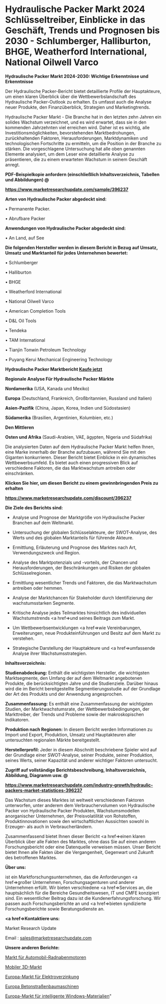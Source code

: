 # Hydraulische Packer Markt 2024 Schlüsseltreiber, Einblicke in das Geschäft, Trends und Prognosen bis 2030 - Schlumberger, Halliburton, BHGE, Weatherford International, National Oilwell Varco

<strong>Hydraulische Packer Markt 2024-2030: Wichtige Erkenntnisse und Erkenntnisse</strong>

Der Hydraulische Packer-Bericht bietet detaillierte Profile der Hauptakteure, um einen klaren Überblick über die Wettbewerbslandschaft des Hydraulische Packer-Outlook zu erhalten. Es umfasst auch die Analyse neuer Produkte, den Finanzüberblick, Strategien und Marketingtrends.

Hydraulische Packer Markt - Die Branche hat in den letzten zehn Jahren ein solides Wachstum verzeichnet, und es wird erwartet, dass sie in den kommenden Jahrzehnten viel erreichen wird. Daher ist es wichtig, alle Investitionsmöglichkeiten, bevorstehenden Marktbedrohungen, zurückhaltenden Faktoren, Herausforderungen, Marktdynamiken und technologischen Fortschritte zu ermitteln, um die Position in der Branche zu stärken. Die vorgeschlagene Untersuchung hat alle oben genannten Elemente analysiert, um dem Leser eine detaillierte Analyse zu präsentieren, die zu einem erwarteten Wachstum in seinem Geschäft anregt.



<strong><b>PDF-Beispielkopie anfordern (einschließlich Inhaltsverzeichnis, Tabellen und Abbildungen) @ </b></strong>

<strong><a href=https://www.marketresearchupdate.com/sample/396237>

<strong>https://www.marketresearchupdate.com/sample/396237</u></a></strong></strong>



<strong>Arten von Hydraulische Packer abgedeckt sind:</strong>

• Permanente Packer.

• Abrufbare Packer



<strong>Anwendungen von Hydraulische Packer abgedeckt sind:</strong>

• An Land, auf See



<strong>Die folgenden Hersteller werden in diesem Bericht in Bezug auf Umsatz, Umsatz und Marktanteil für jedes Unternehmen bewertet:</strong>

• Schlumberger

• Halliburton

• BHGE

• Weatherford International

• National Oilwell Varco

• American Completion Tools

• D&L Oil Tools

• Tendeka

• TAM International

• Tianjin Tonwin Petroleum Technology

• Puyang Kerui Mechanical Engineering Technology



<strong>Hydraulische Packer Marktbericht <a href=https://www.marketresearchupdate.com/buynow/396237>Kaufe jetzt</a></strong>



<strong>Regionale Analyse Für Hydraulische Packer Märkte</strong>



<strong>Nordamerika</strong> (USA, Kanada und Mexiko)



<strong>Europa</strong> (Deutschland, Frankreich, Großbritannien, Russland und Italien)



<strong>Asien-Pazifik</strong> (China, Japan, Korea, Indien und Südostasien)



<strong>Südamerika</strong> (Brasilien, Argentinien, Kolumbien, etc.)



<strong>Den Mittleren</strong> 

<strong>Osten und Afrika</strong> (Saudi-Arabien, VAE, ägypten, Nigeria und Südafrika)

Die analysierten Daten auf dem Hydraulische Packer Markt helfen Ihnen, eine Marke innerhalb der Branche aufzubauen, während Sie mit den Giganten konkurrieren. Dieser Bericht bietet Einblicke in ein dynamisches Wettbewerbsumfeld. Es bietet auch einen progressiven Blick auf verschiedene Faktoren, die das Marktwachstum antreiben oder einschränken.



<strong>Klicken Sie hier, um diesen Bericht zu einem gewinnbringenden Preis zu erhalten
</strong>

<strong><a href=https://www.marketresearchupdate.com/discount/396237>https://www.marketresearchupdate.com/discount/396237</b></u></strong></a>



<strong>Die Ziele des Berichts sind:</strong>

- Analyse und Prognose der Marktgröße von Hydraulische Packer Branchen auf dem Weltmarkt.

- Untersuchung der globalen Schlüsselakteure, der SWOT-Analyse, des Werts und des globalen Marktanteils für führende Akteure.

- Ermittlung, Erläuterung und Prognose des Marktes nach Art, Verwendungszweck und Region.

- Analyse des Marktpotenzials und -vorteils, der Chancen und Herausforderungen, der Beschränkungen und Risiken der globalen Schlüsselregionen.

- Ermittlung wesentlicher Trends und Faktoren, die das Marktwachstum antreiben oder hemmen.

- Analyse der Marktchancen für Stakeholder durch Identifizierung der wachstumsstarken Segmente.

- Kritische Analyse jedes Teilmarktes hinsichtlich des individuellen Wachstumstrends <a href=>und</a> seines Beitrags zum Markt.

- Um Wettbewerbsentwicklungen <a href=>wie</a> Vereinbarungen, Erweiterungen, neue Produkteinführungen und Besitz auf dem Markt zu verstehen.

- Strategische Darstellung der Hauptakteure und <a href=>umfas</a>sende Analyse ihrer Wachstumsstrategien.



<strong>Inhaltsverzeichnis:</strong>



<strong>Studienabdeckung:</strong> Enthält die wichtigsten Hersteller, die wichtigsten Marktsegmente, den Umfang der auf dem Weltmarkt angebotenen Produkte, die berücksichtigten Jahre und die Studienziele. Darüber hinaus wird die im Bericht bereitgestellte Segmentierungsstudie auf der Grundlage der Art des Produkts und der Anwendung angesprochen.



<strong>Zusammenfassung:</strong> Es enthält eine Zusammenfassung der wichtigsten Studien, der Marktwachstumsrate, der Wettbewerbsbedingungen, der Markttreiber, der Trends und Probleme sowie der makroskopischen Indikatoren.



<strong>Produktion nach Regionen:</strong> In diesem Bericht werden Informationen zu Import und Export, Produktion, Umsatz und Hauptakteuren aller untersuchten regionalen Märkte bereitgestellt.



<strong>Herstellerprofil:</strong> Jeder in diesem Abschnitt beschriebene Spieler wird auf der Grundlage einer SWOT-Analyse, seiner Produkte, seiner Produktion, seines Werts, seiner Kapazität und anderer wichtiger Faktoren untersucht.



<strong><b>Zugriff auf vollständige Berichtsbeschreibung, Inhaltsverzeichnis, Abbildung, Diagramm usw. @ </b></strong>

<strong><a href=https://www.marketresearchupdate.com/industry-growth/hydraulic-packers-market-statistices-396237>https://www.marketresearchupdate.com/industry-growth/hydraulic-packers-market-statistices-396237</a></strong>

Das Wachstum dieses Marktes ist weltweit verschiedenen Faktoren unterworfen, unter anderem dem Verbrauchervolumen von Hydraulische Packer von Hydraulische Packer Produkten, Wachstumsmodellen anorganischer Unternehmen, der Preisvolatilität von Rohstoffen, Produktinnovationen sowie den wirtschaftlichen Aussichten sowohl in Erzeuger- als auch in Verbraucherländern.

Zusammenfassend bietet Ihnen dieser Bericht <a href=>einen</a> klaren Überblick über alle Fakten des Marktes, ohne dass Sie auf einen anderen Forschungsbericht oder eine Datenquelle verweisen müssen. Unser Bericht bietet Ihnen alle Fakten über die Vergangenheit, Gegenwart und Zukunft des betroffenen Marktes.



<strong>Über uns:</strong>

 ist ein Marktforschungsunternehmen, das die Anforderungen <a href=>großer</a> Unternehmen, Forschungsagenturen und anderer Unternehmen erfüllt. Wir bieten verschiedene <a href=>Services</a> an, die hauptsächlich für die Bereiche Gesundheitswesen, IT und CMFE konzipiert sind. Ein wesentlicher Beitrag dazu ist die Kundenerfahrungsforschung. Wir passen auch Forschungsberichte an und <a href=>bieten</a> syndizierte Forschungsberichte sowie Beratungsdienste an.



<strong><a href=>Kontaktiere uns:</a></strong>

Market Research Update

Email : sales@marketresearchupdate.com



<strong>Unsere anderen Berichte:</strong>

<a href=https://www.linkedin.com/pulse/automobile-wheel-hub-motor-market-demand-future>Markt für Automobil-Radnabenmotoren</a>

<a href=https://www.linkedin.com/pulse/mobile-3d-market-research-report-reveals-explosive>Mobiler 3D-Markt</a>

<a href=https://www.linkedin.com/pulse/europe-electrogalvanizing-market-analysis-segment>Europa-Markt für Elektroverzinkung</a>

<a href=https://www.linkedin.com/pulse/europe-concrete-road-construction-equipment>Europa Betonstraßenbaumaschinen</a>

<a href=https://www.linkedin.com/pulse/europe-smart-windows-materials-market-iq9df/>Europa-Markt für intelligente Windows-Materialien</a>"
